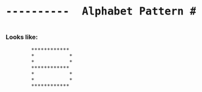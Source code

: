 

<pre><h1 align="center">----------  Alphabet Pattern #B  ----------</h1></pre>


### Looks like:

<pre>
        ************
        *           *
        *           *
        ************
        *           *
        *           *
        ************


</pre>
